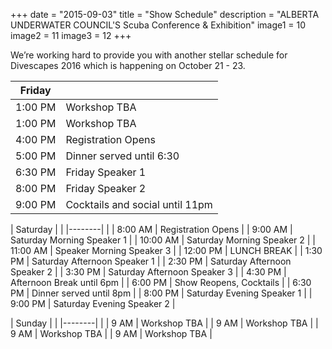 +++
date        = "2015-09-03"
title       = "Show Schedule"
description = "ALBERTA UNDERWATER COUNCIL'S Scuba Conference & Exhibition"
image1 = 10
image2 = 11
image3 = 12
+++

We’re working hard to provide you with another stellar schedule for Divescapes 2016 which is happening on October 21 - 23.

| Friday  |   	|
|---	|---	|
| 1:00 PM | Workshop TBA |
| 1:00 PM | Workshop TBA |
| 4:00 PM | Registration Opens |
| 5:00 PM | Dinner served until 6:30 |
| 6:30 PM | Friday Speaker 1 |
| 8:00 PM | Friday Speaker 2 |
| 9:00 PM | Cocktails and social until 11pm |


| Saturday | |
|--------| |
| 8:00 AM | Registration Opens |
| 9:00 AM | Saturday Morning Speaker 1 |
| 10:00 AM | Saturday Morning Speaker 2 |
| 11:00 AM | Speaker Morning Speaker 3 |
| 12:00 PM | LUNCH BREAK |
| 1:30 PM | Saturday Afternoon Speaker 1 |
| 2:30 PM | Saturday Afternoon Speaker 2 |
| 3:30 PM | Saturday Afternoon Speaker 3 |
| 4:30 PM | Afternoon Break until 6pm |
| 6:00 PM | Show Reopens, Cocktails |
| 6:30 PM | Dinner served until 8pm |
| 8:00 PM | Saturday Evening Speaker 1 |
| 9:00 PM | Saturday Evening Speaker 2 |


| Sunday | |
|--------| |
| 9 AM | Workshop TBA |
| 9 AM | Workshop TBA |
| 9 AM | Workshop TBA |
| 9 AM | Workshop TBA |
